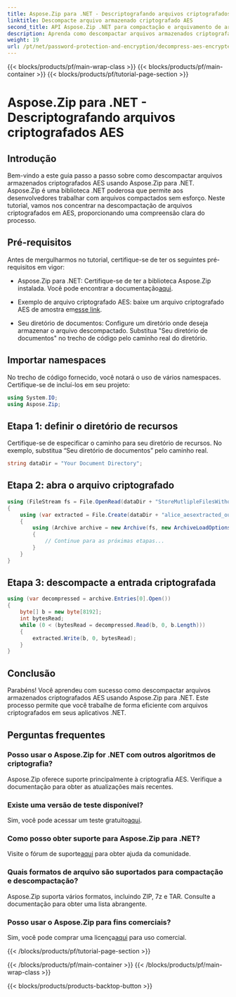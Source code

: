 ```yaml
---
title: Aspose.Zip para .NET - Descriptografando arquivos criptografados AES
linktitle: Descompacte arquivo armazenado criptografado AES
second_title: API Aspose.Zip .NET para compactação e arquivamento de arquivos
description: Aprenda como descompactar arquivos armazenados criptografados AES no Aspose.Zip for .NET com este guia passo a passo abrangente. Aprimore suas habilidades de desenvolvimento .NET hoje mesmo!
weight: 19
url: /pt/net/password-protection-and-encryption/decompress-aes-encrypted-stored-file/
---
```


{{< blocks/products/pf/main-wrap-class >}}
{{< blocks/products/pf/main-container >}}
{{< blocks/products/pf/tutorial-page-section >}}

# Aspose.Zip para .NET - Descriptografando arquivos criptografados AES


## Introdução

Bem-vindo a este guia passo a passo sobre como descompactar arquivos armazenados criptografados AES usando Aspose.Zip para .NET. Aspose.Zip é uma biblioteca .NET poderosa que permite aos desenvolvedores trabalhar com arquivos compactados sem esforço. Neste tutorial, vamos nos concentrar na descompactação de arquivos criptografados em AES, proporcionando uma compreensão clara do processo.

## Pré-requisitos

Antes de mergulharmos no tutorial, certifique-se de ter os seguintes pré-requisitos em vigor:

-  Aspose.Zip para .NET: Certifique-se de ter a biblioteca Aspose.Zip instalada. Você pode encontrar a documentação[aqui](https://reference.aspose.com/zip/net/).

-  Exemplo de arquivo criptografado AES: baixe um arquivo criptografado AES de amostra em[esse link](https://releases.aspose.com/zip/net/).

- Seu diretório de documentos: Configure um diretório onde deseja armazenar o arquivo descompactado. Substitua "Seu diretório de documentos" no trecho de código pelo caminho real do diretório.

## Importar namespaces

No trecho de código fornecido, você notará o uso de vários namespaces. Certifique-se de incluí-los em seu projeto:

```csharp
using System.IO;
using Aspose.Zip;
```

## Etapa 1: definir o diretório de recursos

Certifique-se de especificar o caminho para seu diretório de recursos. No exemplo, substitua “Seu diretório de documentos” pelo caminho real.

```csharp
string dataDir = "Your Document Directory";
```

## Etapa 2: abra o arquivo criptografado

```csharp
using (FileStream fs = File.OpenRead(dataDir + "StoreMutlipleFilesWithoutCompressionWithPassword_out.zip"))
{
    using (var extracted = File.Create(dataDir + "alice_aesextracted_out.txt"))
    {
        using (Archive archive = new Archive(fs, new ArchiveLoadOptions() { DecryptionPassword = "p@s$" }))
        {
            // Continue para as próximas etapas...
        }
    }
}
```

## Etapa 3: descompacte a entrada criptografada

```csharp
using (var decompressed = archive.Entries[0].Open())
{
    byte[] b = new byte[8192];
    int bytesRead;
    while (0 < (bytesRead = decompressed.Read(b, 0, b.Length)))
    {
        extracted.Write(b, 0, bytesRead);
    }
}
```

## Conclusão

Parabéns! Você aprendeu com sucesso como descompactar arquivos armazenados criptografados AES usando Aspose.Zip para .NET. Este processo permite que você trabalhe de forma eficiente com arquivos criptografados em seus aplicativos .NET.

## Perguntas frequentes

### Posso usar o Aspose.Zip for .NET com outros algoritmos de criptografia?
Aspose.Zip oferece suporte principalmente à criptografia AES. Verifique a documentação para obter as atualizações mais recentes.

### Existe uma versão de teste disponível?
 Sim, você pode acessar um teste gratuito[aqui](https://releases.aspose.com/).

### Como posso obter suporte para Aspose.Zip para .NET?
 Visite o fórum de suporte[aqui](https://forum.aspose.com/c/zip/37) para obter ajuda da comunidade.

### Quais formatos de arquivo são suportados para compactação e descompactação?
Aspose.Zip suporta vários formatos, incluindo ZIP, 7z e TAR. Consulte a documentação para obter uma lista abrangente.

### Posso usar o Aspose.Zip para fins comerciais?
 Sim, você pode comprar uma licença[aqui](https://purchase.aspose.com/buy) para uso comercial.


{{< /blocks/products/pf/tutorial-page-section >}}

{{< /blocks/products/pf/main-container >}}
{{< /blocks/products/pf/main-wrap-class >}}

{{< blocks/products/products-backtop-button >}}
